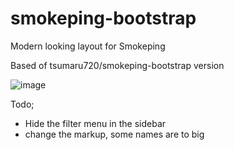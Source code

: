 # smokeping-bootstrap
Modern looking layout for Smokeping

Based of tsumaru720/smokeping-bootstrap version

![image](https://github.com/svenvg93/smokeping-bootstrap/assets/4511676/dd668761-aa4a-4f68-a0ce-7437b6c4fee0)

Todo;
- Hide the filter menu in the sidebar
- change the markup, some names are to big 
